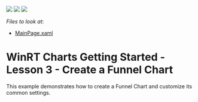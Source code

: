 <!-- default badges list -->
![](https://img.shields.io/endpoint?url=https://codecentral.devexpress.com/api/v1/VersionRange/128567312/14.2.3%2B)
[![](https://img.shields.io/badge/Open_in_DevExpress_Support_Center-FF7200?style=flat-square&logo=DevExpress&logoColor=white)](https://supportcenter.devexpress.com/ticket/details/T179113)
[![](https://img.shields.io/badge/📖_How_to_use_DevExpress_Examples-e9f6fc?style=flat-square)](https://docs.devexpress.com/GeneralInformation/403183)
<!-- default badges end -->
<!-- default file list -->
*Files to look at*:

* [MainPage.xaml](./CS/FunnelChart/MainPage.xaml)
<!-- default file list end -->
# WinRT Charts Getting Started - Lesson 3 - Create a Funnel Chart


This example demonstrates how to create a Funnel Chart and customize its common settings.

<br/>


